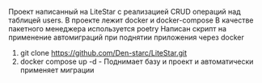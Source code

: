 Проект написанный на LiteStar с реализацией CRUD операций над таблицей users.
В проекте лежит docker и docker-compose
В качестве пакетного менеджера используется poetry
Написан скрипт на применение автомиграций при поднятии приложения через docker
1) git clone https://github.com/Den-starc/LiteStar.git
2) docker compose up -d - Поднимает базу и проект и автоматически применяет миграции

